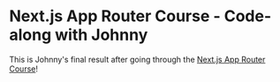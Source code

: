 # Next.js App Router Course - Code-along with Johnny

This is Johnny's final result after going through the [Next.js App Router Course](https://nextjs.org/learn)!
